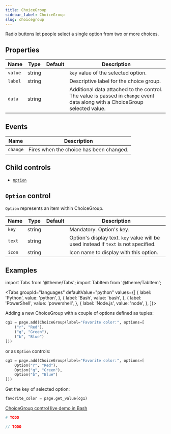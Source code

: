 ```yaml
---
title: ChoiceGroup
sidebar_label: ChoiceGroup
slug: choicegroup
---
```


Radio buttons let people select a single option from two or more choices.

## Properties

| Name           | Type    | Default | Description |
| -------------- | ------- | ------- | ----------- |
| `value`        | string  |         | `key` value of the selected option. |
| `label`        | string  |         | Descriptive label for the choice group. |
| `data`         | string  |         | Additional data attached to the control. The value is passed in `change` event data along with a ChoiceGroup selected value. |

## Events

| Name      | Description |
| --------- | ----------- |
| `change`  | Fires when the choice has been changed. |

## Child controls

* [`Option`](#option-control)

## `Option` control

`Option` represents an item within ChoiceGroup.

| Name           | Type    | Default | Description |
| -------------- | ------- | ------- | ----------- |
| `key`          | string  |         | Mandatory. Option's key. |
| `text`         | string  |         | Option's display text. `key` value will be used instead if `text` is not specified. |
| `icon`         | string  |         | Icon name to display with this option. |

## Examples

import Tabs from '@theme/Tabs';
import TabItem from '@theme/TabItem';

<Tabs groupId="languages" defaultValue="python" values={[
  { label: 'Python', value: 'python', },
  { label: 'Bash', value: 'bash', },
  { label: 'PowerShell', value: 'powershell', },
  { label: 'Node.js', value: 'node', },
]}>

<TabItem value="python">

Adding a new ChoiceGroup with a couple of options defined as tuples:

```python
cg1 = page.add(ChoiceGroup(label="Favorite color:", options=[
    ("r", "Red"),
    ("g", "Green"),
    ("b", "Blue")
]))
```

or as `Option` controls:

```python
cg1 = page.add(ChoiceGroup(label="Favorite color:", options=[
    Option("r", "Red"),
    Option("g", "Green"),
    Option("b", "Blue")
]))
```

Get the key of selected option:

```python
favorite_color = page.get_value(cg1)
```

</TabItem>

<TabItem value="bash">

[ChoiceGroup control live demo in Bash](https://repl.it/@pglet/bash-choicegroup-example)

</TabItem>

<TabItem value="powershell">

```powershell
# TODO
```

</TabItem>

<TabItem value="node">

```javascript
// TODO
```

</TabItem>

</Tabs>